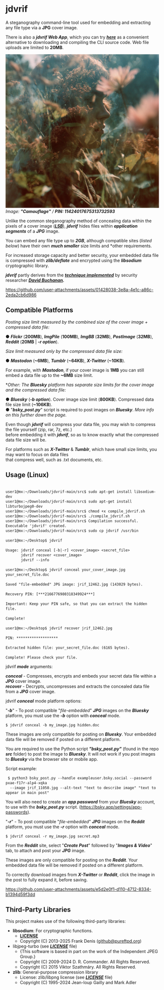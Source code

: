 # jdvrif

A steganography command-line tool used for embedding and extracting any file type via a **JPG** cover image.  

There is also a ***jdvrif Web App***, which you can try [***here***](https://cleasbycode.co.uk/jdvrif/index/) as a convenient alternative to downloading and compiling the CLI source code. Web file uploads are limited to **20MB**.    

![Demo Image](https://github.com/CleasbyCode/jdvrif/blob/main/demo_image/jrif_82592.jpg)  
*Image: **"Camouflage"** / ***PIN: 11424017675313732593****

Unlike the common steganography method of concealing data within the pixels of a cover image ([***LSB***](https://ctf101.org/forensics/what-is-stegonagraphy/)), ***jdvrif*** hides files within ***application segments*** of a ***JPG*** image. 

You can embed any file type up to ***2GB***, although compatible sites (*listed below*) have their own ***much smaller*** size limits and *other requirements.  

For increased storage capacity and better security, your embedded data file is compressed with ***zlib/deflate*** and encrypted using the ***libsodium*** cryptographic library.  

***jdvrif*** partly derives from the ***[technique implemented](https://www.vice.com/en/article/bj4wxm/tiny-picture-twitter-complete-works-of-shakespeare-steganography)*** by security researcher ***[David Buchanan](https://www.da.vidbuchanan.co.uk/).*** 

https://github.com/user-attachments/assets/01428038-3e8a-4e1c-a86c-2eda2cb6d986

## Compatible Platforms
*Posting size limit measured by the combined size of the cover image + compressed data file:*  

● ***Flickr*** (**200MB**), ***ImgPile*** (**100MB**), ***ImgBB*** (**32MB**), ***PostImage*** (**32MB**), ***Reddit*** (**20MB** | ***-r option***).  

*Size limit measured only by the compressed data file size:*  

● ***Mastodon*** (**~6MB**), ***Tumblr*** (**~64KB**), ***X-Twitter*** (**~10KB**).  

For example, with ***Mastodon***, if your cover image is **1MB** you can still embed a data file up to the **~6MB** size limit.

**Other: The ***Bluesky*** platform has separate size limits for the cover image and the compressed data file:*  

● ***Bluesky*** (***-b option***). Cover image size limit (**800KB**). Compressed data file size limit (**~106KB**).  
● "***bsky_post.py***" script is required to post images on ***Bluesky***. *More info on this further down the page.*

Even though ***jdvrif*** will compress your data file, you may wish to compress the file yourself (zip, rar, 7z, etc.)  
before embedding it with ***jdvrif***, so as to know exactly what the compressed data file size will be.   

For platforms such as ***X-Twitter*** & ***Tumblr***, which have small size limits, you may want to focus on data files  
that compress well, such as .txt documents, etc.  
  
## Usage (Linux)

```console

user1@mx:~/Downloads/jdvrif-main/src$ sudo apt-get install libsodium-dev
user1@mx:~/Downloads/jdvrif-main/src$ sudo apt-get install libturbojpeg0-dev
user1@mx:~/Downloads/jdvrif-main/src$ chmod +x compile_jdvrif.sh
user1@mx:~/Downloads/jdvrif-main/src$ ./compile_jdvrif.sh
user1@mx:~/Downloads/jdvrif-main/src$ Compilation successful. Executable 'jdvrif' created.
user1@mx:~/Downloads/jdvrif-main/src$ sudo cp jdvrif /usr/bin

user1@mx:~/Desktop$ jdvrif 

Usage: jdvrif conceal [-b|-r] <cover_image> <secret_file>
       jdvrif recover <cover_image>  
       jdvrif --info

user1@mx:~/Desktop$ jdvrif conceal your_cover_image.jpg your_secret_file.doc
  
Saved "file-embedded" JPG image: jrif_12462.jpg (143029 bytes).

Recovery PIN: [***2166776980318349924***]

Important: Keep your PIN safe, so that you can extract the hidden file.

Complete!
        
user1@mx:~/Desktop$ jdvrif recover jrif_12462.jpg

PIN: *******************

Extracted hidden file: your_secret_file.doc (6165 bytes).

Complete! Please check your file.

```
jdvrif ***mode*** arguments:
 
  ***conceal*** - Compresses, encrypts and embeds your secret data file within a ***JPG*** cover image.  
  ***recover*** - Decrypts, uncompresses and extracts the concealed data file from a ***JPG*** cover image.
 
jdvrif ***conceal*** mode platform options:
 
  "***-b***" - To post compatible "*file-embedded*" ***JPG*** images on the ***Bluesky*** platform, you must use the ***-b*** option with ***conceal*** mode.
  ```console
  $ jdvrif conceal -b my_image.jpg hidden.doc
  ```
  These images are only compatible for posting on ***Bluesky***. Your embedded data file will be removed if posted on a different platform.
 
  You are required to use the Python script ***"bsky_post.py"*** (found in the repo ***src*** folder) to post the image to ***Bluesky***.
  It will not work if you post images to ***Bluesky*** via the browser site or mobile app.

  Script example:
  
  ```console
   $ python3 bsky_post.py --handle exampleuser.bsky.social --password pxae-f17r-alp4-xqka
    --image jrif_11050.jpg --alt-text "text to describe image" "text to appear in main post"
  ```
   You will also need to create an ***app password*** from your ***Bluesky*** account, to use with the ***bsky_post.py*** script. (https://bsky.app/settings/app-passwords).

   "***-r***" - To post compatible "*file-embedded*" ***JPG*** images on the ***Reddit*** platform, you must use the ***-r*** option with ***conceal*** mode.
   ```console
  $ jdvrif conceal -r my_image.jpg secret.mp3 
   ```
   From the ***Reddit*** site, select "***Create Post***" followed by "***Images & Video***" tab, to attach and post your ***JPG*** image.
  
   These images are only compatible for posting on the ***Reddit***. Your embedded data file will be removed if posted on a different platform.
  
 To correctly download images from ***X-Twitter*** or ***Reddit***, click the image in the post to fully expand it, before saving.

https://github.com/user-attachments/assets/e5d2e0f1-d110-4712-8334-b1394d59f3dd

## Third-Party Libraries

This project makes use of the following third-party libraries:

- **libsodium**: For cryptographic functions.
  - [**LICENSE**](https://github.com/jedisct1/libsodium/blob/master/LICENSE)
  - Copyright (C) 2013-2025 Frank Denis (github@pureftpd.org)
- libjpeg-turbo (see [***LICENSE***](https://github.com/libjpeg-turbo/libjpeg-turbo/blob/main/LICENSE.md) file)  
  - {This software is based in part on the work of the Independent JPEG Group.}
  - Copyright (C) 2009-2024 D. R. Commander. All Rights Reserved.
  - Copyright (C) 2015 Viktor Szathmáry. All Rights Reserved.
- **zlib**: General-purpose compression library
  - License: zlib/libpng license (see [***LICENSE***](https://github.com/madler/zlib/blob/develop/LICENSE) file)
  - Copyright (C) 1995-2024 Jean-loup Gailly and Mark Adler
    
##
